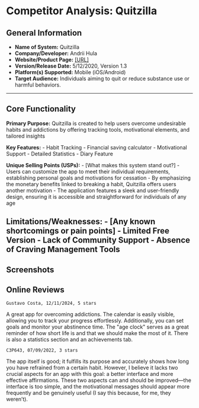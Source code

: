 # Competitor Analysis: Quitzilla 
## General Information 
- **Name of System:** Quitzilla 
- **Company/Developer:** Andrii Hula​ 
- **Website/Product Page:** [\[URL\] ](https://www.quitzilla.com)
- **Version/Release Date:** 5/12/2020, Version 1.3
- **Platform(s) Supported:** Mobile (iOS/Android)
- **Target Audience:** Individuals aiming to quit or reduce substance use or harmful behaviors. 

--- 
## Core Functionality 

**Primary Purpose:** Quitzilla is created to help users overcome undesirable habits and addictions by offering tracking tools, motivational elements, and tailored insights​ 

**Key Features:** - Habit Tracking - Financial saving calculator - Motivational Support - Detailed Statistics - Diary Feature

**Unique Selling Points (USPs):** - [What makes this system stand out?] 
    - Users can customize the app to meet their individual requirements, establishing personal goals and motivations for cessation
    - By emphasizing the monetary benefits linked to breaking a habit, Quitzilla offers users another motivation
    - The application features a sleek and user-friendly design, ensuring it is accessible and straightforward for individuals of any age

**Limitations/Weaknesses:** - [Any known shortcomings or pain points] 
    - Limited Free Version
    - Lack of Community Support
    - Absence of Craving Management Tools
---

## Screenshots


## Online Reviews
    Gustavo Costa, 12/11/2024, 5 stars
A great app for overcoming addictions. The calendar is easily visible, allowing you to track your progress effortlessly. Additionally, you can set goals and monitor your abstinence time. The "age clock" serves as a great reminder of how short life is and that we should make the most of it. There is also a statistics section and an achievements tab.

    C3P643, 07/09/2022, 3 stars
The app itself is good; it fulfills its purpose and accurately shows how long you have refrained from a certain habit. However, I believe it lacks two crucial aspects for an app with this goal: a better interface and more effective affirmations. These two aspects can and should be improved—the interface is too simple, and the motivational messages should appear more frequently and be genuinely useful (I say this because, for me, they weren’t).